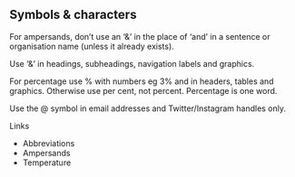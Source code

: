 ---
---
## Symbols & characters

For ampersands, don’t use an ‘&’ in the place of ‘and’ in a sentence or organisation name (unless it already exists).

Use ‘&’ in headings, subheadings, navigation labels and graphics. 

For percentage use % with numbers eg 3% and in headers, tables and graphics.
Otherwise use per cent, not percent. Percentage is one word.

Use the @ symbol in email addresses and Twitter/Instagram handles only.

Links

- Abbreviations
- Ampersands
- Temperature
